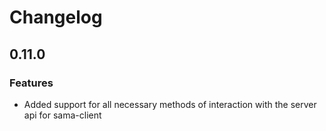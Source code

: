 # Changelog

## 0.11.0

### Features

- Added support for all necessary methods of interaction with the server api for sama-client
